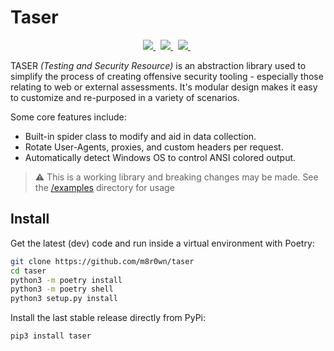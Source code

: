 # Taser
<p align="center">
    <a href="https://www.twitter.com/m8sec">
        <img src="https://img.shields.io/badge/Twitter-@m8sec-blue?style=plastic&logo=twitter"/>
    </a>&nbsp;
    <a href="/LICENSE">
        <img src="https://img.shields.io/badge/License-BSD_3--Clause-green?style=plastic&logo=github"/>
    </a>&nbsp;
    <a href="https://github.com/sponsors/m8sec">
        <img src="https://img.shields.io/badge/Sponsor-GitHub-red?style=plastic&logo=github"/>
    </a>&nbsp;
 </p>

TASER *(Testing and Security Resource)* is an abstraction library used to simplify the process of creating offensive security tooling - especially those relating to web or external assessments. It's modular design makes it easy to customize and re-purposed in a variety of scenarios. 

Some core features include:
* Built-in spider class to modify and aid in data collection.
* Rotate User-Agents, proxies, and custom headers per request.
* Automatically detect Windows OS to control ANSI colored output.

> :warning: This is a working library and breaking changes may be made. See the [/examples](/examples) directory for usage

## Install
Get the latest (dev) code and run inside a virtual environment with Poetry:
```bash
git clone https://github.com/m8r0wn/taser
cd taser
python3 -m poetry install
python3 -m poetry shell
python3 setup.py install
```

Install the last stable release directly from PyPi:
```bash
pip3 install taser
```